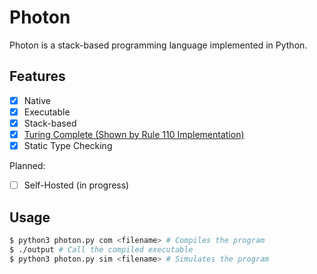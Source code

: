 # Photon

Photon is a stack-based programming language implemented
in Python.

## Features

- [x] Native
- [x] Executable
- [x] Stack-based
- [x] [Turing Complete (Shown by Rule 110 Implementation)](./examples/rule110.phtn)
- [x] Static Type Checking

Planned:
- [ ] Self-Hosted (in progress)

## Usage

``` bash
$ python3 photon.py com <filename> # Compiles the program
$ ./output # Call the compiled executable
$ python3 photon.py sim <filename> # Simulates the program
```
